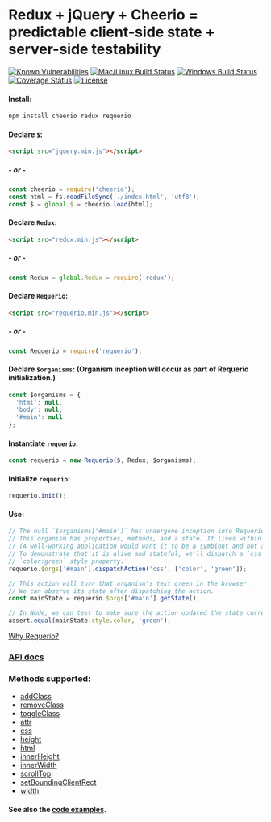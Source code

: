 # Redux + jQuery + Cheerio = predictable client-side state + server-side testability

[![Known Vulnerabilities][snyk-image]][snyk-url]
[![Mac/Linux Build Status][travis-image]][travis-url]
[![Windows Build Status][appveyor-image]][appveyor-url]
[![Coverage Status][coveralls-image]][coveralls-url]
[![License][license-image]][license-url]

#### Install:

```bash
npm install cheerio redux requerio
```

#### Declare `$`:

```html
<script src="jquery.min.js"></script>
```

##### - or -

```javascript
const cheerio = require('cheerio');
const html = fs.readFileSync('./index.html', 'utf8');
const $ = global.$ = cheerio.load(html);
```

#### Declare `Redux`:

```html
<script src="redux.min.js"></script>
```

##### - or -

```javascript
const Redux = global.Redux = require('redux');
```

#### Declare `Requerio`:

```html
<script src="requerio.min.js"></script>
```

##### - or -

```javascript
const Requerio = require('requerio');
```

#### Declare `$organisms`: (Organism inception will occur as part of Requerio initialization.)

```javascript
const $organisms = {
  'html': null,
  'body': null,
  '#main': null
};
```

#### Instantiate `requerio`:

```javascript
const requerio = new Requerio($, Redux, $organisms);
```

#### Initialize `requerio`:

```javascript
requerio.init();
```

#### Use:

```javascript
// The null `$organisms['#main']` has undergone inception into Requerio organism `requerio.$orgs['#main']`
// This organism has properties, methods, and a state. It lives within larger organisms.
// (A well-working application would want it to be a symbiont and not a parasite!)
// To demonstrate that it is alive and stateful, we'll dispatch a `css` action to give it a
// `color:green` style property.
requerio.$orgs['#main'].dispatchAction('css', ['color', 'green']);

// This action will turn that organism's text green in the browser.
// We can observe its state after dispatching the action.
const mainState = requerio.$orgs['#main'].getState();

// In Node, we can test to make sure the action updated the state correctly.
assert.equal(mainState.style.color, 'green');
```

[Why Requerio?](docs/why-requerio.md)

### [API docs](docs/README.md)

### Methods supported:

* [addClass](docs/methods.md#addclassclasses)
* [removeClass](docs/methods.md#removeclassclasses)
* [toggleClass](docs/methods.md#toggleclassclasses-switch)
* [attr](docs/methods.md#attrattributename-value)
* [css](docs/methods.md#csspropertyname-value)
* [height](docs/methods.md#heightvalue)
* [html](docs/methods.md#htmlhtmlstring)
* [innerHeight](docs/methods.md#innerheightvalue)
* [innerWidth](docs/methods.md#innerwidthvalue)
* [scrollTop](docs/methods.md#scrolltopvalue)
* [setBoundingClientRect](docs/methods.md#setboundingclientrectboundingclientrect)
* [width](docs/methods.md#widthvalue)

#### See also the <a href="https://github.com/electric-eloquence/requerio/tree/master/examples" target="_blank">code examples</a>.

[snyk-image]: https://snyk.io/test/github/electric-eloquence/requerio/master/badge.svg
[snyk-url]: https://snyk.io/test/github/electric-eloquence/requerio/master

[travis-image]: https://img.shields.io/travis/electric-eloquence/requerio.svg?label=mac%20%26%20linux
[travis-url]: https://travis-ci.org/electric-eloquence/requerio

[appveyor-image]: https://img.shields.io/appveyor/ci/e2tha-e/requerio.svg?label=windows
[appveyor-url]: https://ci.appveyor.com/project/e2tha-e/requerio

[coveralls-image]: https://img.shields.io/coveralls/electric-eloquence/requerio/master.svg
[coveralls-url]: https://coveralls.io/r/electric-eloquence/requerio

[license-image]: https://img.shields.io/github/license/electric-eloquence/requerio.svg
[license-url]: https://raw.githubusercontent.com/electric-eloquence/requerio/master/LICENSE
